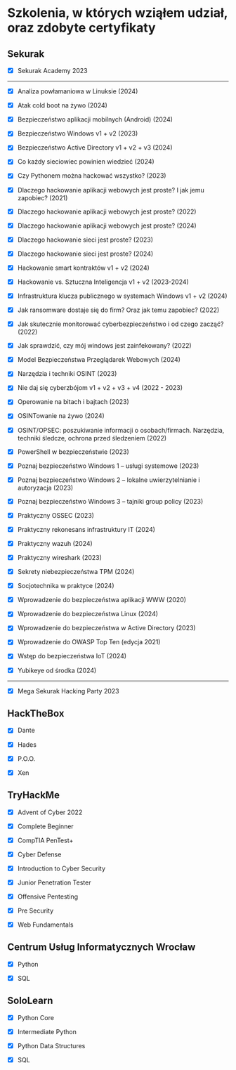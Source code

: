 # Szkolenia, w których wziąłem udział, oraz zdobyte certyfikaty

## Sekurak


- [x] Sekurak Academy 2023

---

- [x] Analiza powłamaniowa w Linuksie (2024)


- [x] Atak cold boot na żywo (2024)


- [x] Bezpieczeństwo aplikacji mobilnych (Android) (2024)


- [x] Bezpieczeństwo Windows v1 + v2 (2023)


- [x] Bezpieczeństwo Active Directory v1 + v2 + v3 (2024)


- [x] Co każdy sieciowiec powinien wiedzieć (2024)


- [x] Czy Pythonem można hackować wszystko? (2023)


- [x] Dlaczego hackowanie aplikacji webowych jest proste? I jak jemu zapobiec? (2021)


- [x] Dlaczego hackowanie aplikacji webowych jest proste? (2022)


- [x] Dlaczego hackowanie aplikacji webowych jest proste? (2024)


- [x] Dlaczego hackowanie sieci jest proste? (2023)


- [x] Dlaczego hackowanie sieci jest proste? (2024)


- [x] Hackowanie smart kontraktów v1 + v2 (2024)


- [x] Hackowanie vs. Sztuczna Inteligencja v1 + v2 (2023-2024)


- [x] Infrastruktura klucza publicznego w systemach Windows v1 + v2 (2024)


- [x] Jak ransomware dostaje się do firm? Oraz jak temu zapobiec? (2022)


- [x] Jak skutecznie monitorować cyberbezpieczeństwo i od czego zacząć? (2022)


- [x] Jak sprawdzić, czy mój windows jest zainfekowany? (2022)


- [x] Model Bezpieczeństwa Przeglądarek Webowych (2024)


- [x] Narzędzia i techniki OSINT (2023)


- [x] Nie daj się cyberzbójom v1 + v2 + v3 + v4 (2022 - 2023)


- [x] Operowanie na bitach i bajtach (2023)


- [x] OSINTowanie na żywo (2024)


- [x] OSINT/OPSEC: poszukiwanie informacji o osobach/firmach. Narzędzia, techniki śledcze, ochrona przed śledzeniem (2022)


- [x] PowerShell w bezpieczeństwie (2023)


- [x] Poznaj bezpieczeństwo Windows 1 – usługi systemowe (2023)


- [x] Poznaj bezpieczeństwo Windows 2 – lokalne uwierzytelnianie i autoryzacja (2023)


- [x] Poznaj bezpieczeństwo Windows 3 – tajniki group policy (2023)


- [x] Praktyczny OSSEC (2023)


- [x] Praktyczny rekonesans infrastruktury IT (2024)


- [x] Praktyczny wazuh (2024)


- [x] Praktyczny wireshark (2023)


- [x] Sekrety niebezpieczeństwa TPM (2024)


- [x] Socjotechnika w praktyce (2024)


- [x] Wprowadzenie do bezpieczeństwa aplikacji WWW (2020)


- [x] Wprowadzenie do bezpieczeństwa Linux (2024)


- [x] Wprowadzenie do bezpieczeństwa w Active Directory (2023)


- [x] Wprowadzenie do OWASP Top Ten (edycja 2021)


- [x] Wstęp do bezpieczeństwa IoT (2024)


- [x] Yubikeye od środka (2024)

---

- [x] Mega Sekurak Hacking Party 2023


## HackTheBox

- [x] Dante


- [x] Hades


- [x] P.O.O.


- [x] Xen


## TryHackMe

- [x] Advent of Cyber 2022


- [x] Complete Beginner


- [x] CompTIA PenTest+


- [x] Cyber Defense 


- [x] Introduction to Cyber Security


- [x] Junior Penetration Tester


- [x] Offensive Pentesting


- [x] Pre Security


- [x] Web Fundamentals


## Centrum Usług Informatycznych Wrocław

- [x] Python


- [x] SQL


## SoloLearn

- [x] Python Core


- [x] Intermediate Python


- [x] Python Data Structures


- [x] SQL

